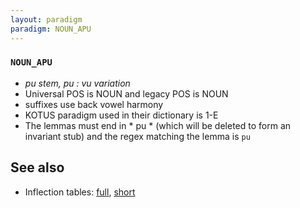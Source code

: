 ```yaml
---
layout: paradigm
paradigm: NOUN_APU
---
```

### ` NOUN_APU `

* _pu stem, pu : vu variation_
* Universal POS is NOUN and legacy POS is NOUN
* suffixes use back vowel harmony
* KOTUS paradigm used in their dictionary is 1-E
* The lemmas must end in * pu * (which will be deleted to form an invariant stub) and the regex matching the lemma is ` pu `

## See also

* Inflection tables: [full](gen/A/apu.html), [short](gen/A/apu_wikt.html)

